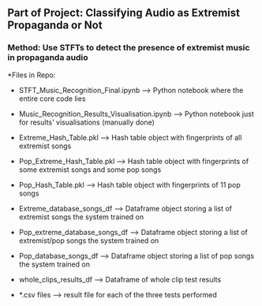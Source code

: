 ## Part of Project: Classifying Audio as Extremist Propaganda or Not


### Method: Use STFTs to detect the presence of extremist music in propaganda audio


*Files in Repo:

- STFT_Music_Recognition_Final.ipynb --> Python notebook where the entire core code lies
- Music_Recognition_Results_Visualisation.ipynb --> Python notebook just for results' visualisations (manually done)

- Extreme_Hash_Table.pkl --> Hash table object with fingerprints of all extremist songs
- Pop_Extreme_Hash_Table.pkl --> Hash table object with fingerprints of some extremist songs and some pop songs
- Pop_Hash_Table.pkl --> Hash table object with fingerprints of 11 pop songs

- Extreme_database_songs_df --> Dataframe object storing a list of extremist songs the system trained on
- Pop_extreme_database_songs_df --> Dataframe object storing a list of extremist/pop songs the system trained on
- Pop_database_songs_df --> Dataframe object storing a list of pop songs the system trained on

- whole_clips_results_df --> Dataframe of whole clip test results
- *.csv files --> result file for each of the three tests performed
